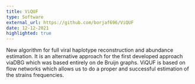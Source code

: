 ```yaml
---
title: ViQUF
type: Software
external_url: https://github.com/borjaf696/ViQUF
date: 12-12-2021
highlighted: true
---
```


New algorithm for full viral haplotype reconstruction and abundance estimation. It is an alternative approach for the first developed approach viaDBG which was based entirely on de Bruijn graphs. ViQUF is based on flow networks which allows us to do a proper and successful estimation of the strains frequencies.
